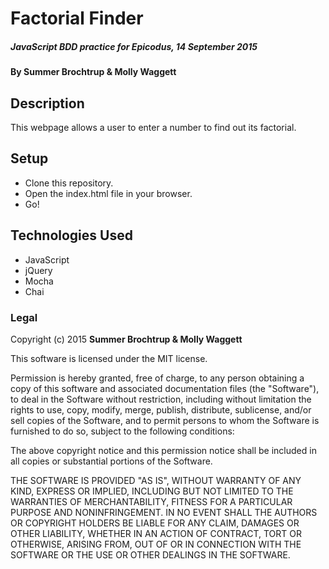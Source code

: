 # Factorial Finder

##### _JavaScript BDD practice for Epicodus, 14 September 2015_

#### By **Summer Brochtrup & Molly Waggett**

## Description

This webpage allows a user to enter a number to find out its factorial.

## Setup

* Clone this repository.
* Open the index.html file in your browser.
* Go!

## Technologies Used

* JavaScript
* jQuery
* Mocha
* Chai

### Legal

Copyright (c) 2015 **Summer Brochtrup & Molly Waggett**

This software is licensed under the MIT license.

Permission is hereby granted, free of charge, to any person obtaining a copy
of this software and associated documentation files (the "Software"), to deal
in the Software without restriction, including without limitation the rights
to use, copy, modify, merge, publish, distribute, sublicense, and/or sell
copies of the Software, and to permit persons to whom the Software is
furnished to do so, subject to the following conditions:

The above copyright notice and this permission notice shall be included in
all copies or substantial portions of the Software.

THE SOFTWARE IS PROVIDED "AS IS", WITHOUT WARRANTY OF ANY KIND, EXPRESS OR
IMPLIED, INCLUDING BUT NOT LIMITED TO THE WARRANTIES OF MERCHANTABILITY,
FITNESS FOR A PARTICULAR PURPOSE AND NONINFRINGEMENT. IN NO EVENT SHALL THE
AUTHORS OR COPYRIGHT HOLDERS BE LIABLE FOR ANY CLAIM, DAMAGES OR OTHER
LIABILITY, WHETHER IN AN ACTION OF CONTRACT, TORT OR OTHERWISE, ARISING FROM,
OUT OF OR IN CONNECTION WITH THE SOFTWARE OR THE USE OR OTHER DEALINGS IN
THE SOFTWARE.

